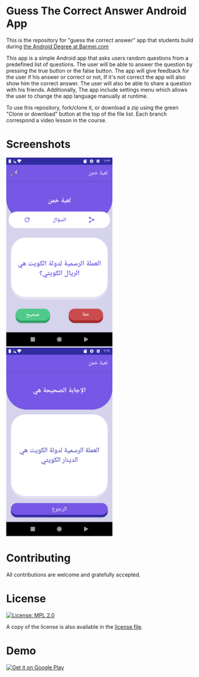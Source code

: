 # Guess The Correct Answer Android App

This is the repository for "guess the correct answer" app that students build during [the Android Degree at Barmej.com](https://www.barmej.com/degree/android)

This app is a simple Android app that asks users random questions from a predefined list of questions. The user will be able to answer the question by pressing the true button or the false button.
The app will give feedback for the user if his answer or correct or not, If it's not correct the app will also show him the correct answer.
The user will also be able to share a question with his friends.
Additionally, The app include settings menu which allows the user to change the app language manually at runtime.

To use this repository, fork/clone it, or download a zip using the green "Clone or download" button at the top of the file list. Each branch correspond a video lesson in the course.

# Screenshots
<img src="screenshots/Screenshot_1578846798.png" width="285"> <img src="screenshots/Screenshot_1578846849.png" width="285">

# Contributing
All contributions are welcome and gratefully accepted.

# License
[![License: MPL 2.0](https://img.shields.io/badge/License-MPL%202.0-brightgreen.svg)](https://opensource.org/licenses/MPL-2.0)

A copy of the license is also available in the [license file](LICENSE).

# Demo
<a href='https://play.google.com/store/apps/details?id=com.barmej.guesstheanswer&utm_source=github&pcampaignid=MKT-Other-global-all-co-prtnr-py-PartBadge-Mar2515-1'><img width="200" alt='Get it on Google Play' src='https://play.google.com/intl/en_us/badges/images/generic/en_badge_web_generic.png'/></a>



